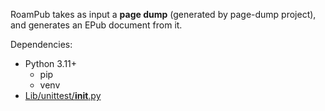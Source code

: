 RoamPub takes as input a __page dump__ (generated by page-dump project), and generates an EPub document from it.

Dependencies:

- Python 3.11+
    - pip   
    - venv
- [Lib/unittest/__init__.py](https://docs.python.org/3/library/unittest.html)
